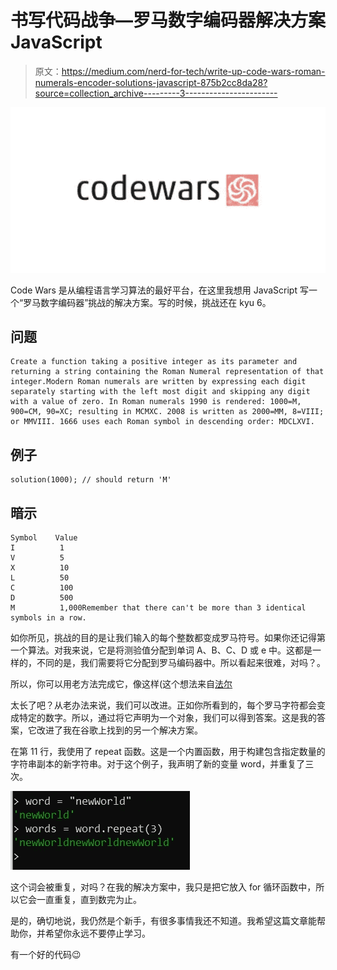 # 书写代码战争—罗马数字编码器解决方案 JavaScript

> 原文：<https://medium.com/nerd-for-tech/write-up-code-wars-roman-numerals-encoder-solutions-javascript-875b2cc8da28?source=collection_archive---------3----------------------->

![](img/7ec3b08c905503402a8dbdecd6d521fd.png)

Code Wars 是从编程语言学习算法的最好平台，在这里我想用 JavaScript 写一个“罗马数字编码器”挑战的解决方案。写的时候，挑战还在 kyu 6。

## 问题

```
Create a function taking a positive integer as its parameter and returning a string containing the Roman Numeral representation of that integer.Modern Roman numerals are written by expressing each digit separately starting with the left most digit and skipping any digit with a value of zero. In Roman numerals 1990 is rendered: 1000=M, 900=CM, 90=XC; resulting in MCMXC. 2008 is written as 2000=MM, 8=VIII; or MMVIII. 1666 uses each Roman symbol in descending order: MDCLXVI.
```

## 例子

```
solution(1000); // should return 'M'
```

## 暗示

```
Symbol    Value
I          1
V          5
X          10
L          50
C          100
D          500
M          1,000Remember that there can't be more than 3 identical symbols in a row.
```

如你所见，挑战的目的是让我们输入的每个整数都变成罗马符号。如果你还记得第一个算法。对我来说，它是将测验值分配到单词 A、B、C、D 或 e 中。这都是一样的，不同的是，我们需要将它分配到罗马编码器中。所以看起来很难，对吗？。

所以，你可以用老方法完成它，像这样(这个想法来自[法尔](https://www.codewars.com/users/Phares)

太长了吧？从老办法来说，我们可以改进。正如你所看到的，每个罗马字符都会变成特定的数字。所以，通过将它声明为一个对象，我们可以得到答案。这是我的答案，它改进了我在谷歌上找到的另一个解决方案。

在第 11 行，我使用了 repeat 函数。这是一个内置函数，用于构建包含指定数量的字符串副本的新字符串。对于这个例子，我声明了新的变量 word，并重复了三次。

![](img/09602b16653e31ef1f9433b8133b47f0.png)

这个词会被重复，对吗？在我的解决方案中，我只是把它放入 for 循环函数中，所以它会一直重复，直到数完为止。

是的，确切地说，我仍然是个新手，有很多事情我还不知道。我希望这篇文章能帮助你，并希望你永远不要停止学习。

有一个好的代码😉